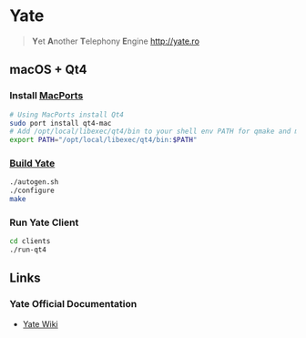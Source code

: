 # Yate

> **Y**et **A**nother **T**elephony **E**ngine http://yate.ro

## macOS + Qt4

### Install [MacPorts](https://www.macports.org)
```sh
# Using MacPorts install Qt4
sudo port install qt4-mac
# Add /opt/local/libexec/qt4/bin to your shell env PATH for qmake and moc
export PATH="/opt/local/libexec/qt4/bin:$PATH"
```

### [Build Yate](https://docs.yate.ro/wiki/Compiling_and_installing_Yate_from_SVN)
```sh
./autogen.sh
./configure
make
```

### Run Yate Client
```sh
cd clients
./run-qt4
```

## Links

### Yate Official Documentation

- [Yate Wiki](https://docs.yate.ro/wiki/Main_Page)
